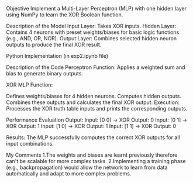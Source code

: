 Objective
Implement a Multi-Layer Perceptron (MLP) with one hidden layer using NumPy to learn the XOR Boolean function.

Description of the Model
Input Layer: Takes XOR inputs.
Hidden Layer: Contains 4 neurons with preset weights/biases for basic logic functions (e.g., AND, OR, NOR).
Output Layer: Combines selected hidden neuron outputs to produce the final XOR result.

Python Implementation
(in exp2.ipynb file)


Description of the Code
Perceptron Function:
Applies a weighted sum and bias to generate binary outputs.

XOR MLP Function:

Defines weights/biases for 4 hidden neurons.
Computes hidden outputs.
Combines these outputs and calculates the final XOR output.
Execution:
Processes the XOR truth table inputs and prints the corresponding outputs.

Performance Evaluation
Output:
Input: [0 0] -> XOR Output: 0
Input: [0 1] -> XOR Output: 1
Input: [1 0] -> XOR Output: 1
Input: [1 1] -> XOR Output: 0

Results:
The MLP successfully computes the correct XOR outputs for all input combinations.



My Comments
1.The weights and biases are learnt previously therefore can't be scalable for more complex tasks.
2.Implementing a training phase (e.g., backpropagation) would allow the network to learn from data automatically and adapt to more complex problems.